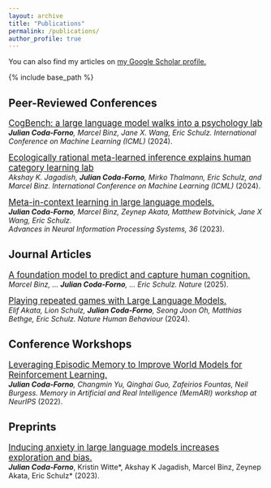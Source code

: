 ```yaml
---
layout: archive
title: "Publications"
permalink: /publications/
author_profile: true
---
```


<!-- {% if author.googlescholar %} -->
You can also find my articles on <u><a href="{{ site.author.googlescholar }}">my Google Scholar profile</a>.</u>
<!-- {% endif %} -->

{% include base_path %}

## Peer-Reviewed Conferences
[<span style="font-size:larger;">CogBench: a large language model walks into a psychology lab</span>](https://proceedings.mlr.press/v235/coda-forno24a.html)  
***Julian Coda-Forno**, Marcel Binz, Jane X. Wang, Eric Schulz.* 
*International Conference on Machine Learning (ICML)* (2024).

[<span style="font-size:larger;">Ecologically rational meta-learned inference explains human category learning lab</span>](https://proceedings.mlr.press/v235/jagadish24a.html)  
*Akshay K. Jagadish, **Julian Coda-Forno**, Mirko Thalmann, Eric Schulz, and Marcel Binz.*
*International Conference on Machine Learning (ICML)* (2024).

[<span style="font-size:larger;">Meta-in-context learning in large language models.</span>](https://proceedings.neurips.cc/paper_files/paper/2023/file/cda04d7ea67ea1376bf8c6962d8541e0-Paper-Conference.pdf)  
***Julian Coda-Forno**, Marcel Binz, Zeynep Akata, Matthew Botvinick, Jane X Wang, Eric Schulz.*  
*Advances in Neural Information Processing Systems, 36* (2023).

## Journal Articles
[<span style="font-size:larger;">A foundation model to predict and capture human cognition.</span>](https://www.nature.com/articles/s41586-025-09215-4)
*Marcel Binz, ... **Julian Coda-Forno**, ... Eric Schulz.*
*Nature* (2025).

[<span style="font-size:larger;">Playing repeated games with Large Language Models.</span>](https://www.nature.com/articles/s41562-025-02172-y)  
*Elif Akata, Lion Schulz, **Julian Coda-Forno**, Seong Joon Oh, Matthias Bethge, Eric Schulz.*
*Nature Human Behaviour* (2024).

## Conference Workshops
[<span style="font-size:larger;">Leveraging Episodic Memory to Improve World
Models for Reinforcement Learning.</span>](https://memari-workshop.github.io/papers/paper_3.pdf)  
***Julian Coda-Forno**, Changmin Yu, Qinghai Guo, Zafeirios Fountas, Neil Burgess.* *Memory in Artificial and Real Intelligence (MemARI) workshop at NeurIPS* (2022).

## Preprints
[<span style="font-size:larger;">Inducing anxiety in large language models increases exploration and bias.</span>](https://arxiv.org/abs/2304.11111)  
***Julian Coda-Forno***, Kristin Witte*, Akshay K Jagadish, Marcel Binz, Zeynep Akata, Eric Schulz*  (2023).
